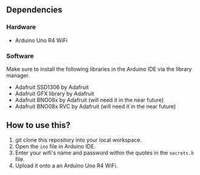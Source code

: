 ## Dependencies

### Hardware
- Arduino Uno R4 WiFi

### Software
Make sure to install the following libraries in the Arduino IDE via the library manager.
- Adafruit SSD1306 by Adafruit
- Adafruit GFX library by Adafruit
- Adafruit BNO08x by Adafruit (will need it in the near future)
- Adafruit BNO08x RVC by Adafruit (will need it in the near future)

## How to use this?
1) git clone this repository into your local workspace.
2) Open the `ino` file in Arduino IDE.
3) Enter your wifi's name and password within the quotes in the `secrets.h` file.
4) Upload it onto a an Arduino Uno R4 WiFi.
